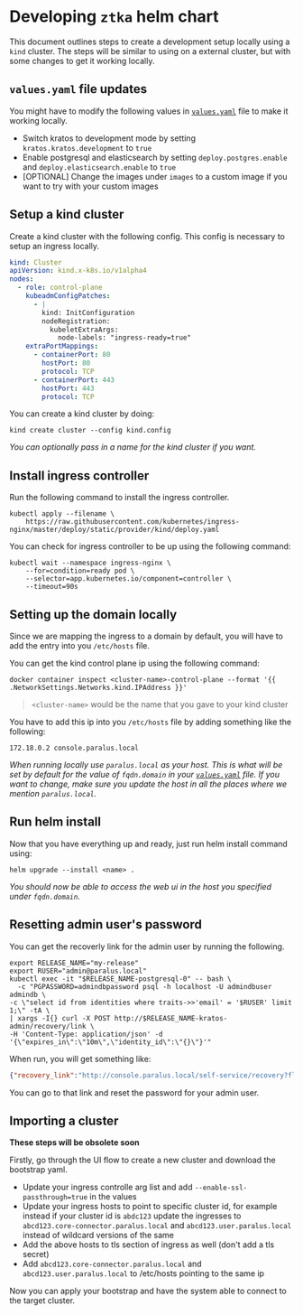 # Developing `ztka` helm chart

This document outlines steps to create a development setup locally using a `kind` cluster.
The steps will be similar to using on a external cluster, but with some changes to get it working locally.

## `values.yaml` file updates

You might have to modify the following values in
[`values.yaml`](https://github.com/paralus/helm-charts/blob/main/charts/ztka/values.yaml)
file to make it working locally.

- Switch kratos to development mode by setting `kratos.kratos.development` to `true`
- Enable postgresql and elasticsearch by setting `deploy.postgres.enable` and `deploy.elasticsearch.enable` to `true`
- [OPTIONAL] Change the images under `images` to a custom image if you want to try with your custom images

## Setup a kind cluster

Create a kind cluster with the following config. This config is necessary to setup an ingress locally.

```yaml
kind: Cluster
apiVersion: kind.x-k8s.io/v1alpha4
nodes:
  - role: control-plane
    kubeadmConfigPatches:
      - |
        kind: InitConfiguration
        nodeRegistration:
          kubeletExtraArgs:
            node-labels: "ingress-ready=true"
    extraPortMappings:
      - containerPort: 80
        hostPort: 80
        protocol: TCP
      - containerPort: 443
        hostPort: 443
        protocol: TCP
```

You can create a kind cluster by doing:

```shell
kind create cluster --config kind.config
```

_You can optionally pass in a name for the kind cluster if you want._

## Install ingress controller

Run the following command to install the ingress controller.

```shell
kubectl apply --filename \
    https://raw.githubusercontent.com/kubernetes/ingress-nginx/master/deploy/static/provider/kind/deploy.yaml
```

You can check for ingress controller to be up using the following command:

```shell
kubectl wait --namespace ingress-nginx \
    --for=condition=ready pod \
    --selector=app.kubernetes.io/component=controller \
    --timeout=90s
```

## Setting up the domain locally

Since we are mapping the ingress to a domain by default, you will have to add the entry into you `/etc/hosts` file.

You can get the kind control plane ip using the following command:

```shell
docker container inspect <cluster-name>-control-plane --format '{{ .NetworkSettings.Networks.kind.IPAddress }}'
```

> `<cluster-name>` would be the name that you gave to your kind cluster

You have to add this ip into you `/etc/hosts` file by adding something like the following:

```
172.18.0.2 console.paralus.local
```

*When running locally use `paralus.local` as your host. This is what
will be set by default for the value of `fqdn.domain` in your
[`values.yaml`](https://github.com/paralus/helm-charts/blob/main/charts/ztka/values.yaml)
file. If you want to change, make sure you update the host in all the places where we mention `paralus.local`.*

## Run helm install

Now that you have everything up and ready, just run helm install command using:

``` shell
helm upgrade --install <name> .
```

*You should now be able to access the web ui in the host you specified under `fqdn.domain`.*

## Resetting admin user's password

You can get the recoverly link for the admin user by running the following.

``` shell
export RELEASE_NAME="my-release"
export RUSER="admin@paralus.local"
kubectl exec -it "$RELEASE_NAME-postgresql-0" -- bash \
  -c "PGPASSWORD=admindbpassword psql -h localhost -U admindbuser admindb \
-c \"select id from identities where traits->>'email' = '$RUSER' limit 1;\" -tA \
| xargs -I{} curl -X POST http://$RELEASE_NAME-kratos-admin/recovery/link \
-H 'Content-Type: application/json' -d '{\"expires_in\":\"10m\",\"identity_id\":\"{}\"}'"
```

When run, you will get something like:

``` json
{"recovery_link":"http://console.paralus.local/self-service/recovery?flow=83a66af9-600a-44cc-905e-819298bfa07a&token=EiZ9EpWekGYBPqHHtF87M6Jq61YthdUG","expires_at":"2022-04-27T10:19:28.695433325Z"}
```

You can go to that link and reset the password for your admin user.

## Importing a cluster

**These steps will be obsolete soon**

Firstly, go through the UI flow to create a new cluster and download the bootstrap yaml.

- Update your ingress controlle arg list and add `--enable-ssl-passthrough=true` in the values
- Update your ingress hosts to point to specific cluster id, for example instead if your cluster id is `abdc123` update the ingresses to `abcd123.core-connector.paralus.local` and `abcd123.user.paralus.local` instead of wildcard versions of the same
- Add the above hosts to tls section of ingress as well (don't add a tls secret)
- Add `abcd123.core-connector.paralus.local` and `abcd123.user.paralus.local` to /etc/hosts pointing to the same ip

Now you can apply your bootstrap and have the system able to connect to the target cluster.
